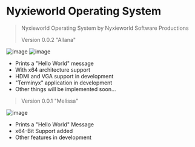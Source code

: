 # Nyxieworld Operating System
> Nyxieworld Operating System by Nyxieworld Software Productions
> 
> Version 0.0.2 "Allana"

![image](https://github.com/user-attachments/assets/8b3cfb83-d32d-4de9-9693-964f2fe4d3b1)
![image](https://github.com/user-attachments/assets/955b4278-60b6-4f49-a5cf-7a7ec35998fc)
- Prints a "Hello World" message
- With x64 architecture support
- HDMI and VGA support in development
- "Terminyx" application in development
- Other things will be implemented soon...
> Version 0.0.1 "Melissa"

![image](https://github.com/user-attachments/assets/28199447-8d57-4555-8817-2620ca3c7427)
- Prints a "Hello World" Message
- x64-Bit Support added
- Other features in development
